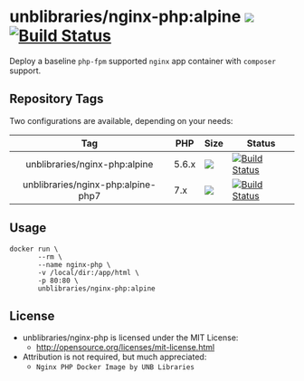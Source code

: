 # unblibraries/nginx-php:alpine [![](https://images.microbadger.com/badges/image/unblibraries/nginx-php:alpine-php7.svg)](http://microbadger.com/images/unblibraries/nginx-php:alpine-php7 "Get your own image badge on microbadger.com") [![Build Status](https://travis-ci.org/unb-libraries/docker-nginx-php.svg?branch=alpine)](https://travis-ci.org/unb-libraries/docker-nginx-php)

Deploy a baseline ```php-fpm``` supported ```nginx``` app container with ```composer``` support.

## Repository Tags
Two configurations are available, depending on your needs:

|                 Tag                | PHP   | Size                                                                                                                                                                                 | Status                                                                                                                                               |
|:----------------------------------:|-------|--------------------------------------------------------------------------------------------------------------------------------------------------------------------------------------|------------------------------------------------------------------------------------------------------------------------------------------------------|
| unblibraries/nginx-php:alpine      | 5.6.x | [![](https://images.microbadger.com/badges/image/unblibraries/nginx-php:alpine.svg)](http://microbadger.com/images/unblibraries/nginx-php:alpine "Get your own image badge on microbadger.com")           | [![Build Status](https://travis-ci.org/unb-libraries/docker-nginx-php.svg?branch=alpine)](https://travis-ci.org/unb-libraries/docker-nginx-php)      |
| unblibraries/nginx-php:alpine-php7 | 7.x | [![](https://images.microbadger.com/badges/image/unblibraries/nginx-php:alpine-php7.svg)](http://microbadger.com/images/unblibraries/nginx-php:alpine-php7 "Get your own image badge on microbadger.com") | [![Build Status](https://travis-ci.org/unb-libraries/docker-nginx-php.svg?branch=alpine-php7)](https://travis-ci.org/unb-libraries/docker-nginx-php) |

## Usage
```
docker run \
       --rm \
       --name nginx-php \
       -v /local/dir:/app/html \
       -p 80:80 \
       unblibraries/nginx-php:alpine
```

## License
- unblibraries/nginx-php is licensed under the MIT License:
  - http://opensource.org/licenses/mit-license.html
- Attribution is not required, but much appreciated:
  - `Nginx PHP Docker Image by UNB Libraries`
